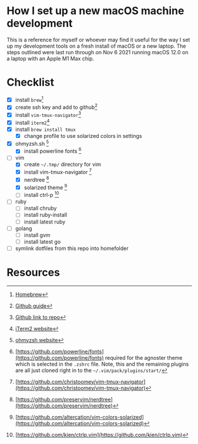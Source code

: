  # How I set up a new macOS machine development
 
This is a reference for myself or whoever may find it useful for the way I set up my development tools on a fresh install of macOS or a new laptop. The steps outlined were last run through on Nov 6 2021 running macOS 12.0 on a laptop with an Apple M1 Max chip.

# Checklist
- [x] install `brew`[^1]
- [x] create ssh key and add to github[^2]
- [x] install `vim-tmux-navigator`[^3]
- [x] install `iterm2`[^4]
- [x] install `brew install tmux`
  - [x] change profile to use solarized colors in settings
- [x] ohmyzsh.sh [^5]
    - [x] install powerline fonts [^6]
- [ ] vim
  - [x] create `~/.tmp/` directory for vim
  - [x] install vim-tmux-navigator [^7]
  - [x] nerdtree [^8]
  - [x] solarized theme [^9]
  - [ ] install ctrl-p [^10]
- [ ] ruby
  - [ ] install chruby
  - [ ] install ruby-install
  - [ ] install latest ruby
- [ ] golang
    - [ ] install gvm
    - [ ] install latest go
- [ ] symlink dotfiles from this repo into homefolder

# Resources
[^1]: [Homebrew](https://brew.sh)
[^2]: [Github guide](https://docs.github.com/en/authentication/connecting-to-github-with-ssh/generating-a-new-ssh-key-and-adding-it-to-the-ssh-agent)
[^3]: [Github link to repo](https://github.com/christoomey/vim-tmux-navigator)
[^4]: [iTerm2 website](https://iterm2.com)
[^5]: [ohmyzsh website](https://ohmyz.sh)
[^6]: [https://github.com/powerline/fonts](https://github.com/powerline/fonts) required for the agnoster theme which is selected in the `.zshrc` file. Note, this and the remaining plugins are all just cloned right in to the `~/.vim/pack/plugins/start/`
[^7]: [https://github.com/christoomey/vim-tmux-navigator](https://github.com/christoomey/vim-tmux-navigator)
[^8]: [https://github.com/preservim/nerdtree](https://github.com/preservim/nerdtree)
[^9]: [https://github.com/altercation/vim-colors-solarized](https://github.com/altercation/vim-colors-solarized)
[^10]: [https://github.com/kien/ctrlp.vim](https://github.com/kien/ctrlp.vim)
